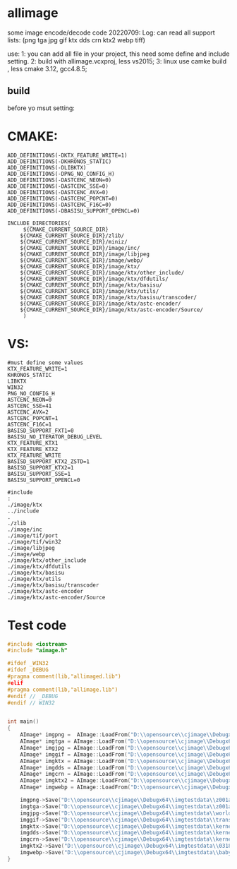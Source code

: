 # allimage
some image encode/decode code
20220709: Log: can read all
support lists:
(png 
tga 
jpg 
gif 
ktx 
dds 
crn 
ktx2
webp
tiff)

use:
1:  you can add  all file in  your project, this need some define and include setting.
2:  build with allimage.vcxproj, less vs2015;
3:  linux use camke build , less cmake 3.12, gcc4.8.5;


## build 

before  yo msut  setting:

# CMAKE:
	ADD_DEFINITIONS(-DKTX_FEATURE_WRITE=1)
	ADD_DEFINITIONS(-DKHRONOS_STATIC)
	ADD_DEFINITIONS(-DLIBKTX)
	ADD_DEFINITIONS(-DPNG_NO_CONFIG_H)
	ADD_DEFINITIONS(-DASTCENC_NEON=0)
	ADD_DEFINITIONS(-DASTCENC_SSE=0)
	ADD_DEFINITIONS(-DASTCENC_AVX=0)
	ADD_DEFINITIONS(-DASTCENC_POPCNT=0)
	ADD_DEFINITIONS(-DASTCENC_F16C=0)
	ADD_DEFINITIONS(-DBASISU_SUPPORT_OPENCL=0)
	
	INCLUDE_DIRECTORIES(                  
	     ${CMAKE_CURRENT_SOURCE_DIR}
	    ${CMAKE_CURRENT_SOURCE_DIR}/zlib/
	    ${CMAKE_CURRENT_SOURCE_DIR}/miniz/
		${CMAKE_CURRENT_SOURCE_DIR}/image/inc/
		${CMAKE_CURRENT_SOURCE_DIR}/image/libjpeg
		${CMAKE_CURRENT_SOURCE_DIR}/image/webp/
		${CMAKE_CURRENT_SOURCE_DIR}/image/ktx/
		${CMAKE_CURRENT_SOURCE_DIR}/image/ktx/other_include/
		${CMAKE_CURRENT_SOURCE_DIR}/image/ktx/dfdutils/
		${CMAKE_CURRENT_SOURCE_DIR}/image/ktx/basisu/
		${CMAKE_CURRENT_SOURCE_DIR}/image/ktx/utils/
		${CMAKE_CURRENT_SOURCE_DIR}/image/ktx/basisu/transcoder/
		${CMAKE_CURRENT_SOURCE_DIR}/image/ktx/astc-encoder/
		${CMAKE_CURRENT_SOURCE_DIR}/image/ktx/astc-encoder/Source/
	     )

# VS:
	#must define some values
	KTX_FEATURE_WRITE=1
	KHRONOS_STATIC
	LIBKTX
	WIN32
	PNG_NO_CONFIG_H
	ASTCENC_NEON=0
	ASTCENC_SSE=41
	ASTCENC_AVX=2
	ASTCENC_POPCNT=1
	ASTCENC_F16C=1
	BASISD_SUPPORT_FXT1=0
	BASISU_NO_ITERATOR_DEBUG_LEVEL
	KTX_FEATURE_KTX1
	KTX_FEATURE_KTX2
	KTX_FEATURE_WRITE
	BASISD_SUPPORT_KTX2_ZSTD=1
	BASISD_SUPPORT_KTX2=1
	BASISU_SUPPORT_SSE=1
	BASISU_SUPPORT_OPENCL=0
	
	#include
	:
	./image/ktx
	../include
	.
	./zlib
	./image/inc
	./image/tif/port
	./image/tif/win32
	./image/libjpeg
	./image/webp
	./image/ktx/other_include
	./image/ktx/dfdutils
	./image/ktx/basisu
	./image/ktx/utils
	./image/ktx/basisu/transcoder
	./image/ktx/astc-encoder
	./image/ktx/astc-encoder/Source



# Test code

```c++
#include <iostream>
#include "aimage.h"

#ifdef _WIN32  
#ifdef _DEBUG
#pragma comment(lib,"allimaged.lib")
#elif
#pragma comment(lib,"allimage.lib")
#endif // _DEBUG
#endif // WIN32


int main()
{
    AImage* imgpng =  AImage::LoadFrom("D:\\opensource\\cjimage\\Debugx64\\imgtestdata\\z001.png");
    AImage* imgtga = AImage::LoadFrom("D:\\opensource\\cjimage\\Debugx64\\imgtestdata\\z001.tga");
    AImage* imgjpg = AImage::LoadFrom("D:\\opensource\\cjimage\\Debugx64\\imgtestdata\\world.jpg");
    AImage* imggif = AImage::LoadFrom("D:\\opensource\\cjimage\\Debugx64\\imgtestdata\\transgif.gif");
    AImage* imgktx = AImage::LoadFrom("D:\\opensource\\cjimage\\Debugx64\\imgtestdata\\kernel_ktx.ktx");
    AImage* imgdds = AImage::LoadFrom("D:\\opensource\\cjimage\\Debugx64\\imgtestdata\\kernel_ktx.dds");
    AImage* imgcrn = AImage::LoadFrom("D:\\opensource\\cjimage\\Debugx64\\imgtestdata\\kernel_ktx.crn");
    AImage* imgktx2 = AImage::LoadFrom("D:\\opensource\\cjimage\\Debugx64\\imgtestdata\\0318_img0.ktx2");
    AImage* imgwebp = AImage::LoadFrom("D:\\opensource\\cjimage\\Debugx64\\imgtestdata\\baby_tux.webp"); 

    imgpng->Save("D:\\opensource\\cjimage\\Debugx64\\imgtestdata\\z001a.png", AImageEncodeType::ePNG);
    imgtga->Save("D:\\opensource\\cjimage\\Debugx64\\imgtestdata\\z001a.tga", AImageEncodeType::eTGA);
    imgjpg->Save("D:\\opensource\\cjimage\\Debugx64\\imgtestdata\\worlda.jpg", AImageEncodeType::eJPG);
    imggif->Save("D:\\opensource\\cjimage\\Debugx64\\imgtestdata\\transgifa.gif", AImageEncodeType::eGIF);
    imgktx->Save("D:\\opensource\\cjimage\\Debugx64\\imgtestdata\\kernel_ktxa.ktx", AImageEncodeType::eKTX);
    imgdds->Save("D:\\opensource\\cjimage\\Debugx64\\imgtestdata\\kernel_ktxa.dds", AImageEncodeType::eDDS);
    imgcrn->Save("D:\\opensource\\cjimage\\Debugx64\\imgtestdata\\kernel_ktxa.crn", AImageEncodeType::eCRN);
    imgktx2->Save("D:\\opensource\\cjimage\\Debugx64\\imgtestdata\\0318_img0a.ktx2", AImageEncodeType::eKTX2);
    imgwebp->Save("D:\\opensource\\cjimage\\Debugx64\\imgtestdata\\baby_tuxa.webp", AImageEncodeType::eWEBP);
}


```

